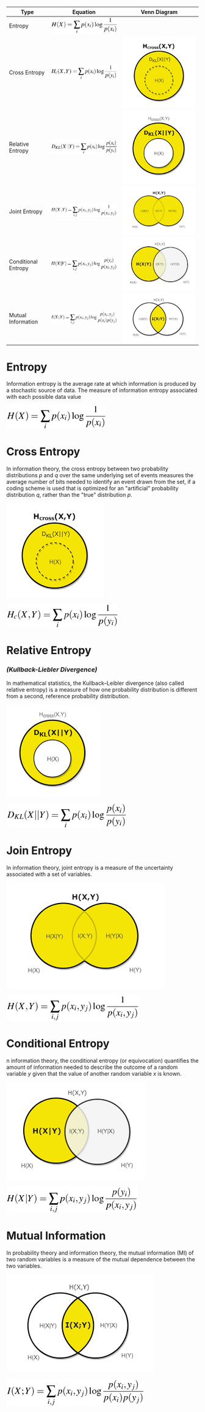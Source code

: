 | **Type**            | **Equation**                                                                                     | **Venn Diagram**                                                                                  |
|---------------------|--------------------------------------------------------------------------------------------------|:-------------------------------------------------------------------------------------------------:|
| Entropy             | ![](https://github.com/samsoto/EntroPy/blob/master/resources/images/tex_entropy.png)             |                                                                                                   |
| Cross Entropy       | ![](https://github.com/samsoto/EntroPy/blob/master/resources/images/tex_cross_entropy.png)       | ![](https://github.com/samsoto/EntroPy/blob/master/resources/images/venn_cross_entropy.png)       |
| Relative Entropy    | ![](https://github.com/samsoto/EntroPy/blob/master/resources/images/tex_relative_entropy.png)    | ![](https://github.com/samsoto/EntroPy/blob/master/resources/images/venn_relative_entropy.png)    |
| Joint Entropy       | ![](https://github.com/samsoto/EntroPy/blob/master/resources/images/tex_joint_entropy.png)       | ![](https://github.com/samsoto/EntroPy/blob/master/resources/images/venn_joint_entropy.png)       |
| Conditional Entropy | ![](https://github.com/samsoto/EntroPy/blob/master/resources/images/tex_conditional_entropy.png) | ![](https://github.com/samsoto/EntroPy/blob/master/resources/images/venn_conditional_entropy.png) |
| Mutual Information  | ![](https://github.com/samsoto/EntroPy/blob/master/resources/images/tex_mutual_information.png)  | ![](https://github.com/samsoto/EntroPy/blob/master/resources/images/venn_mutual_information.png)  |


# Entropy

Information entropy is the average rate at which information is produced by a stochastic source of data. The measure of information entropy associated with each possible data value

![](https://github.com/samsoto/EntroPy/blob/master/resources/images/tex_entropy.png)

 
# Cross Entropy

In information theory, the cross entropy between two probability distributions *p* and *q* over the same underlying set of events measures the average number of bits needed to identify an event drawn from the set, if a coding scheme is used that is optimized for an "artificial" probability distribution *q*, rather than the "true" distribution *p*.

![](https://github.com/samsoto/EntroPy/blob/master/resources/images/venn_cross_entropy.png)

![](https://github.com/samsoto/EntroPy/blob/master/resources/images/tex_cross_entropy.png)

# Relative Entropy 
### ***(Kullback-Liebler Divergence)***


In mathematical statistics, the Kullback–Leibler divergence (also called relative entropy) is a measure of how one probability distribution is different from a second, reference probability distribution.

![](https://github.com/samsoto/EntroPy/blob/master/resources/images/venn_relative_entropy.png)

![](https://github.com/samsoto/EntroPy/blob/master/resources/images/tex_relative_entropy.png)

# Join Entropy

In information theory, joint entropy is a measure of the uncertainty associated with a set of variables.

![](https://github.com/samsoto/EntroPy/blob/master/resources/images/venn_joint_entropy.png)

![](https://github.com/samsoto/EntroPy/blob/master/resources/images/tex_joint_entropy.png)


# Conditional Entropy

n information theory, the conditional entropy (or equivocation) quantifies the amount of information needed to describe the outcome of a random variable *y* given that the value of another random variable *x* is known.

![](https://github.com/samsoto/EntroPy/blob/master/resources/images/venn_conditional_entropy.png)

![](https://github.com/samsoto/EntroPy/blob/master/resources/images/tex_conditional_entropy.png)

# Mutual Information

In probability theory and information theory, the mutual information (MI) of two random variables is a measure of the mutual dependence between the two variables.

![](https://github.com/samsoto/EntroPy/blob/master/resources/images/venn_mutual_information.png)

![](https://github.com/samsoto/EntroPy/blob/master/resources/images/tex_mutual_information.png)

